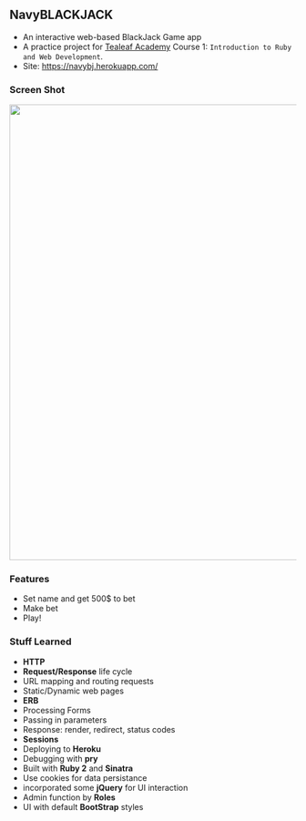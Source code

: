 ## NavyBLACKJACK

* An interactive web-based BlackJack Game app
* A practice project for [Tealeaf Academy](https://launchschool.com/courses) Course 1: `Introduction to Ruby and Web Development`.
* Site: https://navybj.herokuapp.com/

### Screen Shot

<img src="https://lh3.googleusercontent.com/6rul8RgchgLhbuAbfjpPpOnwJrfTFHpBVK1lxZ8BIAef_vknlTWXmPCvkobOG7BVHOdQaz_q7iQSkGLcUHDHy1g99EaCyiP__hEeVGGGVNV4YqpAEv9wLUqH0d7POA0sC00jvuKCSytAG0W7e-ThBHtYELnRDA8satu2SOUI0zBzpjMceTS3Yq4Nybl9H_o6MellfxPuqUhmPZWZwyu4vxjkUHrALcLD4JrijWw3kDO_ofM56LYn5S5M7He6ZrzZBiZAY72o_ftUGiir_P2hMAhYCLStMzP7_41lAEiCCwZdwM2qFq9oX9RGedZcjHBosrETbY721nXEy1znxOoTJqAkfAVvWkPIOUMgRvFoh1LaYrQx8EJ9oNwLk-5Z5dG71plFANyUXD3LN3U5KlozWF9Ocr_Ijd3wTYe4yo4M7ELWwiGQZPiU3Bg9aXG45PjBIeka3_gSlskv0M3U38v7vmtP2p9oP_y-XfNGiBpNOhTlWmq5vt3tKuyp1lgcfEKvT0AH6JYq9Xb_fAkONWP5zLvCveS7JTypnMtODFcUmfQkfkHxTlstdvwac6qqDczJtKJwTQ=w785-h599-no" width="800">

### Features

* Set name and get 500$ to bet
* Make bet
* Play!

### Stuff Learned

* **HTTP**
* **Request/Response** life cycle
* URL mapping and routing requests
* Static/Dynamic web pages
* **ERB**
* Processing Forms
* Passing in parameters
* Response: render, redirect, status codes
* **Sessions**
* Deploying to **Heroku**
* Debugging with **pry**
* Built with **Ruby 2** and **Sinatra**
* Use cookies for data persistance
* incorporated some **jQuery** for UI interaction
* Admin function by **Roles**
* UI with default **BootStrap** styles
